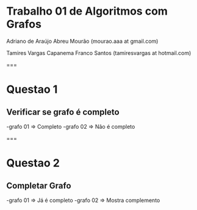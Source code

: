 
Trabalho 01 de Algoritmos com Grafos
==

Adriano de Araújo Abreu Mourão          (mourao.aaa at gmail.com)


Tamires Vargas Capanema Franco Santos   (tamiresvargas at hotmail.com)

===

Questao 1
==
Verificar se grafo é completo
--

-grafo 01 => Completo
-grafo 02 => Não é completo


===

Questao 2
==
Completar Grafo
--

-grafo 01 => Já é completo
-grafo 02 => Mostra complemento
